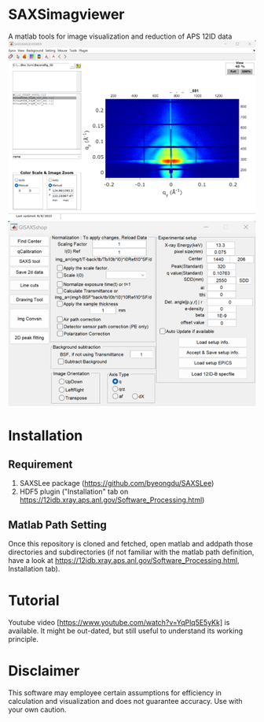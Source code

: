 # SAXSimagviewer
A matlab tools for image visualization and reduction of APS 12ID data
![SAXSimageviewer](images/SAXSimageviewer.png)
![gisaxsleenew](images/gisaxsshop.png)

# Installation
## Requirement
1. SAXSLee package (https://github.com/byeongdu/SAXSLee)
2. HDF5 plugin ("Installation" tab on https://12idb.xray.aps.anl.gov/Software_Processing.html)
## Matlab Path Setting
Once this repository is cloned and fetched, open matlab and addpath those directories and subdirectories (if not familiar with the matlab path definition, have a look at https://12idb.xray.aps.anl.gov/Software_Processing.html, Installation tab).

# Tutorial
Youtube video [https://www.youtube.com/watch?v=YqPlq5E5yKk] is available. It might be out-dated, but still useful to understand its working principle.

# Disclaimer
This software may employee certain assumptions for efficiency in calculation and visualization and does not guarantee accuracy. Use with your own caution. 
